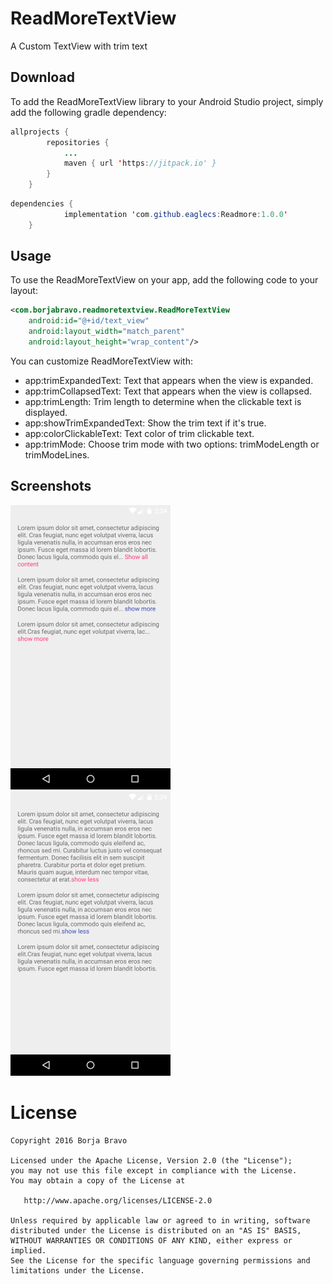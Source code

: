 # ReadMoreTextView

A Custom TextView with trim text

## Download
To add the ReadMoreTextView library to your Android Studio project, simply add the following gradle dependency:
```java
allprojects {
		repositories {
			...
			maven { url 'https://jitpack.io' }
		}
	}
```

```java
dependencies {
	        implementation 'com.github.eaglecs:Readmore:1.0.0'
	}
```

## Usage

To use the ReadMoreTextView on your app, add the following code to your layout:

```xml
<com.borjabravo.readmoretextview.ReadMoreTextView
    android:id="@+id/text_view"
    android:layout_width="match_parent"
    android:layout_height="wrap_content"/>
```    

You can customize ReadMoreTextView with:

- app:trimExpandedText: Text that appears when the view is expanded.
- app:trimCollapsedText: Text that appears when the view is collapsed.
- app:trimLength: Trim length to determine when the clickable text is displayed.
- app:showTrimExpandedText: Show the trim text if it's true. 
- app:colorClickableText: Text color of trim clickable text.
- app:trimMode: Choose trim mode with two options: trimModeLength or trimModeLines.

## Screenshots

![screenshot](screenshots/collapsed.png)
![screenshot](screenshots/expanded.png)

License
=======

    Copyright 2016 Borja Bravo

    Licensed under the Apache License, Version 2.0 (the "License");
    you may not use this file except in compliance with the License.
    You may obtain a copy of the License at

       http://www.apache.org/licenses/LICENSE-2.0

    Unless required by applicable law or agreed to in writing, software
    distributed under the License is distributed on an "AS IS" BASIS,
    WITHOUT WARRANTIES OR CONDITIONS OF ANY KIND, either express or implied.
    See the License for the specific language governing permissions and
    limitations under the License.
